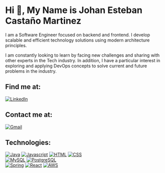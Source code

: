 # Hi 👋, My Name is Johan Esteban Castaño Martinez
I am a Software Engineer focused on backend and frontend. I develop scalable and efficient technology solutions using modern architecture principles.

I am constantly looking to learn by facing new challenges and sharing with other experts in the Tech industry. In addition, I have a particular interest in exploring and applying DevOps concepts to solve current and future problems in the industry.

## Find me at:
[![LinkedIn](https://img.shields.io/badge/LinkedIn-Johan_Castaño-black?style=for-the-badge&logo=linkedin&logoColor=white&labelColor=blue)](https://www.linkedin.com/in/johan-castaño-774763183/)
## Contact me at:
[![Gmail](https://img.shields.io/badge/Gmail-castanojohan24@gmail.com-black?style=for-the-badge&logo=gmail&logoColor=white&labelColor=D20103)]()

## Technologies:
[![Java](https://img.shields.io/badge/Java-007396?style=for-the-badge&logo=java&logoColor=white)]()
[![Javascript](https://img.shields.io/badge/JavaScript-F7DF1E?style=for-the-badge&logo=javascript&logoColor=black)]()
[![HTML](https://img.shields.io/badge/HTML-E34F26?style=for-the-badge&logo=html5&logoColor=white)]()
[![CSS](https://img.shields.io/badge/CSS-1572B6?&style=for-the-badge&logo=css3&logoColor=white)]()
</br>
[![MySQL](https://img.shields.io/badge/MySQL-00000F?style=for-the-badge&logo=mysql&logoColor=white)]()
[![PostgreSQL](https://img.shields.io/badge/PostgreSQL-316192?style=for-the-badge&logo=postgresql&logoColor=white)]()
</br>
[![Spring](https://img.shields.io/badge/Spring-6DB33F?style=for-the-badge&logo=spring&logoColor=white)]()
[![React](https://img.shields.io/badge/React-0F64B9?style=for-the-badge&logo=react&logoColor=white)]()
[![AWS](https://img.shields.io/badge/Amazon_AWS-232F3E?style=for-the-badge&logo=amazon-aws&logoColor=white)]()

